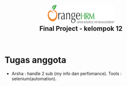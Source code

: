<div align="center">
      <h2> <img src="Orange.png" width="220px" height="60px"><br/>Final Project - kelompok 12</h2>
</div>
</br>

# Tugas anggota

- Arsha : handle 2 sub (my info dan perfomance). Tools : selenium(automation).
